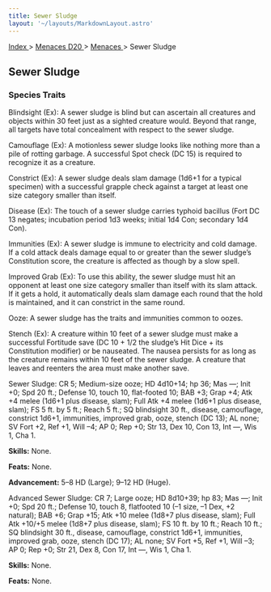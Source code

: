 ```yaml
---
title: Sewer Sludge
layout: '~/layouts/MarkdownLayout.astro'
---
```


[ Index ](/) > [ Menaces D20 ](/menaces.d20) > [ Menaces ](/menaces.d20/menaces) > Sewer Sludge

##  Sewer Sludge

###  Species Traits

Blindsight (Ex): A sewer sludge is blind but can ascertain all creatures and
objects within 30 feet just as a sighted creature would. Beyond that range,
all targets have total concealment with respect to the sewer sludge.

Camouflage (Ex): A motionless sewer sludge looks like nothing more than a pile
of rotting garbage. A successful Spot check (DC 15) is required to recognize
it as a creature.

Constrict (Ex): A sewer sludge deals slam damage (1d6+1 for a typical
specimen) with a successful grapple check against a target at least one size
category smaller than itself.

Disease (Ex): The touch of a sewer sludge carries typhoid bacillus (Fort DC 13
negates; incubation period 1d3 weeks; initial 1d4 Con; secondary 1d4 Con).

Immunities (Ex): A sewer sludge is immune to electricity and cold damage. If a
cold attack deals damage equal to or greater than the sewer sludge’s
Constitution score, the creature is affected as though by a slow spell.

Improved Grab (Ex): To use this ability, the sewer sludge must hit an opponent
at least one size category smaller than itself with its slam attack. If it
gets a hold, it automatically deals slam damage each round that the hold is
maintained, and it can constrict in the same round.

Ooze: A sewer sludge has the traits and immunities common to oozes.

Stench (Ex): A creature within 10 feet of a sewer sludge must make a
successful Fortitude save (DC 10 + 1/2 the sludge’s Hit Dice + its
Constitution modifier) or be nauseated. The nausea persists for as long as the
creature remains within 10 feet of the sewer sludge. A creature that leaves
and reenters the area must make another save.

Sewer Sludge: CR 5; Medium-size ooze; HD 4d10+14; hp 36; Mas —; Init +0; Spd
20 ft.; Defense 10, touch 10, flat-footed 10; BAB +3; Grap +4; Atk +4 melee
(1d6+1 plus disease, slam); Full Atk +4 melee (1d6+1 plus disease, slam); FS 5
ft. by 5 ft.; Reach 5 ft.; SQ blindsight 30 ft., disease, camouflage,
constrict 1d6+1, immunities, improved grab, ooze, stench (DC 13); AL none; SV
Fort +2, Ref +1, Will –4; AP 0; Rep +0; Str 13, Dex 10, Con 13, Int —, Wis 1,
Cha 1.

**Skills:** None.

**Feats:** None.

**Advancement:** 5–8 HD (Large); 9–12 HD (Huge).

Advanced Sewer Sludge: CR 7; Large ooze; HD 8d10+39; hp 83; Mas —; Init +0;
Spd 20 ft.; Defense 10, touch 8, flatfooted 10 (–1 size, –1 Dex, +2 natural);
BAB +6; Grap +15; Atk +10 melee (1d8+7 plus disease, slam); Full Atk +10/+5
melee (1d8+7 plus disease, slam); FS 10 ft. by 10 ft.; Reach 10 ft.; SQ
blindsight 30 ft., disease, camouflage, constrict 1d6+1, immunities, improved
grab, ooze, stench (DC 17); AL none; SV Fort +5, Ref +1, Will –3; AP 0; Rep
+0; Str 21, Dex 8, Con 17, Int —, Wis 1, Cha 1.

**Skills:** None.

**Feats:** None.

